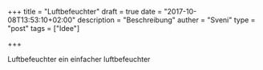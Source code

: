+++
title = "Luftbefeuchter"
draft = true
date = "2017-10-08T13:53:10+02:00"
description = "Beschreibung" 
auther = "Sveni"
type = "post"
tags = ["Idee"]

+++

Luftbefeuchter
ein einfacher luftbefeuchter

